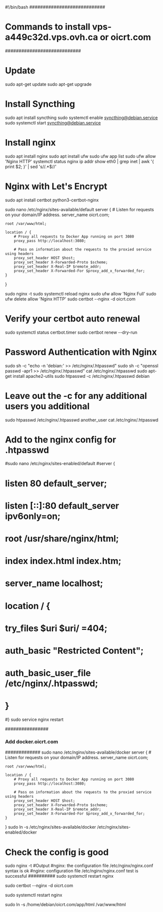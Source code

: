 #!/bin/bash
############################
# Commands to install vps-a449c32d.vps.ovh.ca or oicrt.com
############################
#
# Update
sudo apt-get update
sudo apt-get upgrade
#
# Install Syncthing
sudo apt install syncthing
sudo systemctl enable syncthing@debian.service
sudo systemctl start syncthing@debian.service
#
# Install nginx
sudo apt install nginx
sudo apt install ufw
sudo ufw app list
sudo ufw allow 'Nginx HTTP'
systemctl status nginx
ip addr show eth0 | grep inet | awk '{ print $2; }' | sed 's/\/.*$//'
#
# Nginx with Let's Encrypt
sudo apt install certbot python3-certbot-nginx

sudo nano /etc/nginx/sites-available/default
server {
    # Listen for requests on your domain/IP address.
    server_name oicrt.com;

    root /var/www/html;

    location / {
        # Proxy all requests to Docker App running on port 3080
        proxy_pass http://localhost:3080;

        # Pass on information about the requests to the proxied service using headers
        proxy_set_header HOST $host;
        proxy_set_header X-Forwarded-Proto $scheme;
        proxy_set_header X-Real-IP $remote_addr;
        proxy_set_header X-Forwarded-For $proxy_add_x_forwarded_for;
    }
}

sudo nginx -t
sudo systemctl reload nginx
sudo ufw allow 'Nginx Full'
sudo ufw delete allow 'Nginx HTTP'
sudo certbot --nginx -d oicrt.com

# Verify your certbot auto renewal
sudo systemctl status certbot.timer
sudo certbot renew --dry-run

# Password Authentication with Nginx
sudo sh -c "echo -n 'debian:' >> /etc/nginx/.htpasswd"
sudo sh -c "openssl passwd -apr1 >> /etc/nginx/.htpasswd"
cat /etc/nginx/.htpasswd
sudo apt-get install apache2-utils
sudo htpasswd -c /etc/nginx/.htpasswd debian
# Leave out the -c for any additional users you additional
sudo htpasswd /etc/nginx/.htpasswd another_user
cat /etc/nginx/.htpasswd

# Add to the nginx config for .htpasswd
#sudo nano /etc/nginx/sites-enabled/default
#server {
#    listen 80 default_server;
#    listen [::]:80 default_server ipv6only=on;
#
#    root /usr/share/nginx/html;
#    index index.html index.htm;
#
#    server_name localhost;
#
#    location / {
#        try_files $uri $uri/ =404;
#        auth_basic "Restricted Content";
#        auth_basic_user_file /etc/nginx/.htpasswd;
#    }
#}
sudo service nginx restart

################
### Add docker.oicrt.com
#############
sudo nano /etc/nginx/sites-available/docker
server {
    # Listen for requests on your domain/IP address.
    server_name oicrt.com;

    root /var/www/html;

    location / {
        # Proxy all requests to Docker App running on port 3080
        proxy_pass http://localhost:3080;

        # Pass on information about the requests to the proxied service using headers
        proxy_set_header HOST $host;
        proxy_set_header X-Forwarded-Proto $scheme;
        proxy_set_header X-Real-IP $remote_addr;
        proxy_set_header X-Forwarded-For $proxy_add_x_forwarded_for;
    }
}
sudo ln -s /etc/nginx/sites-available/docker /etc/nginx/sites-enabled/docker
# Check the config is good
sudo nginx -t
#Output
#nginx: the configuration file /etc/nginx/nginx.conf syntax is ok
#nginx: configuration file /etc/nginx/nginx.conf test is successful
##########
sudo systemctl restart nginx

sudo certbot --nginx -d oicrt.com

sudo systemctl restart nginx

sudo ln -s /home/debian/oicrt.com/app/html /var/www/html
